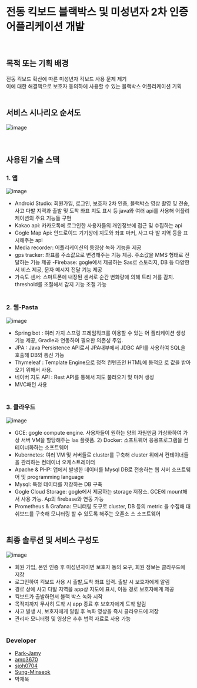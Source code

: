 
# 전동 킥보드 블랙박스 및 미성년자 2차 인증 어플리케이션 개발     
</br>

## 목적 또는 기획 배경
전동 킥보드 확산에 따른 미성년자 킥보드 사용 문제 제기    
이에 대한 해결책으로 보호자 동의하에 사용할 수 있는 블랙박스 어플리케이션 기획
</br></br>

## 서비스 시나리오 순서도  

![image](https://user-images.githubusercontent.com/66519046/108667207-08141500-751c-11eb-8f1e-35f93f7fc0ad.png)  
</br></br>

## 사용된 기술 스택 

### 1. 앱

![image](https://user-images.githubusercontent.com/66519046/108670997-2c272480-7523-11eb-907e-cb1037b2db44.png)
</br>

- Android Studio: 회원가입, 로그인, 보호자 2차 인증, 블랙박스 영상
촬영 및 전송, 사고 다발 지역과 출발 및 도착 좌표 지도 표시 등 
java와 여러 api를 사용해 어플리케이션의 주요 기능들 구현
- Kakao api: 카카오톡에 로그인한 사용자들의 개인정보에 접근 및 
수집하는 api
- Gogle Map Api: 안드로이드 기기상에 지도와 좌표 마커, 사고 다
발 지역 등을 표시해주는 api
- Media recorder: 어플리케이션의 동영상 녹화 기능을 제공
- gps tracker: 좌표를 주소값으로 변경해주는 기능 제공. 주소값을 
MMS 형태로 전달하는 기능 제공
-Firebase: gogle에서 제공하는 Sas로 스토리지, DB 등 다양한 서
비스 제공, 문자 메시지 전달 기능 제공
- 가속도 센서: 스마트폰에 내장된 센서로 순간 변화량에 의해 트리
거를 감지. threshold를 조절해서 감지 기능 조절 가능
</br></br>

 ### 2. 웹-Pasta

![image](https://user-images.githubusercontent.com/66519046/108670970-1e719f00-7523-11eb-8f4b-16c7eba9cdeb.png)
</br>

- Spring bot : 여러 가지 스프링 프레임워크를 이용할 수 있는 어
플리케이션 생성 기능 제공, Gradle과 연동하여 필요한 의존성 주입. 
- JPA : Java Persistence API로서 JPA내부에서 JDBC API를 사용하여 
SQL을 호출해 DB와 통신 가능
- Thymeleaf : Template Engine으로 정적 컨텐츠인 HTML에 동적으
로 값을 받아오기 위해서 사용. 
- 네이버 지도 API : Rest API를 통해서 지도 불러오기 및 마커 생성
- MVC패턴 사용
</br></br>

### 3. 클라우드

![image](https://user-images.githubusercontent.com/66519046/108670930-0e59bf80-7523-11eb-9021-d8ed73f2957a.png)
</br>
- GCE: gogle compute engine. 사용자들이 원하는 양의 자원만큼
가상화하여 가상 서버 VM을 할당해주는 Ias 플랫폼. 2) Docker: 소프트웨어 응용프로그램을 컨테이너화하는 소프트웨어
- Kubernetes: 여러 VM 및 서버들로 cluster를 구축해 cluster 위에서
컨테이너들을 관리하는 컨테이너 오케스트레이터
- Apache & PHP: 앱에서 발생한 데이터를 Mysql DB로 전송하는 웹
서버 소프트웨어 및 programming language
- Mysql: 특정 데이터를 저장하는 DB 구축
- Gogle Cloud Storage: gogle에서 제공하는 storage 저장소. GCE에 
mount해서 사용 가능. Ap의 firebase와 연동 가능
- Prometheus & Grafana: 모니터링 도구로 cluster, DB 등의 metric
을 수집해 대쉬보드를 구축해 모니터링 할 수 있도록 해주는 오픈소
스 소프트웨어
</br></br>

## 최종 솔루션 및 서비스 구성도

![image](https://user-images.githubusercontent.com/66519046/108670883-fbdf8600-7522-11eb-8ce1-ab51c9671ee0.png)
</br>

- 회원 가입, 본인 인증 후 미성년자이면 보호자 동의 요구, 회원 정보는 클라우드에 저장
- 로그인하여 킥보드 사용 시 출발,도착 좌표 입력. 출발 시 보호자에게 알림
- 경로 상에 사고 다발 지역을 app상 지도에 표시, 이동 경로 보호자에게 제공
- 킥보드가 출발하면서 블랙 박스 녹화 시작
- 목적지까지 무사히 도착 시 app 종료 후 보호자에게 도착 알림
- 사고 발생 시, 보호자에게 알림 후 녹화 영상을 즉시 클라우드에 저장
- 관리자 모니터링 및 영상은 추후 법적 자료로 사용 가능
</br></br>

### Developer
- [Park-Jamy](https://github.com/Park-Jamy)
- [amp3670](https://github.com/amp3670)
- [sjoh0704](https://github.com/sjoh0704)
- [Sung-Minseok](https://github.com/Sung-Minseok)
- 박재욱




